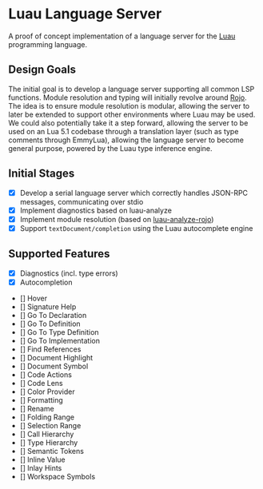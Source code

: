 # Luau Language Server

A proof of concept implementation of a language server for the [Luau](https://github.com/Roblox/luau) programming language.

## Design Goals

The initial goal is to develop a language server supporting all common LSP functions.
Module resolution and typing will initially revolve around [Rojo](https://github.com/JohnnyMorganz/luau-analyze-rojo).
The idea is to ensure module resolution is modular, allowing the server to later be extended to support other environments where Luau may be used.
We could also potentially take it a step forward, allowing the server to be used on an Lua 5.1 codebase through a translation layer (such as type comments through EmmyLua), allowing the language server to become general purpose, powered by the Luau type inference engine.

## Initial Stages

- [x] Develop a serial language server which correctly handles JSON-RPC messages, communicating over stdio
- [x] Implement diagnostics based on luau-analyze
- [x] Implement module resolution (based on [luau-analyze-rojo](https://github.com/JohnnyMorganz/luau-analyze-rojo))
- [x] Support `textDocument/completion` using the Luau autocomplete engine

## Supported Features

- [x] Diagnostics (incl. type errors)
- [x] Autocompletion
- [] Hover
- [] Signature Help
- [] Go To Declaration
- [] Go To Definition
- [] Go To Type Definition
- [] Go To Implementation
- [] Find References
- [] Document Highlight
- [] Document Symbol
- [] Code Actions
- [] Code Lens
- [] Color Provider
- [] Formatting
- [] Rename
- [] Folding Range
- [] Selection Range
- [] Call Hierarchy
- [] Type Hierarchy
- [] Semantic Tokens
- [] Inline Value
- [] Inlay Hints
- [] Workspace Symbols
